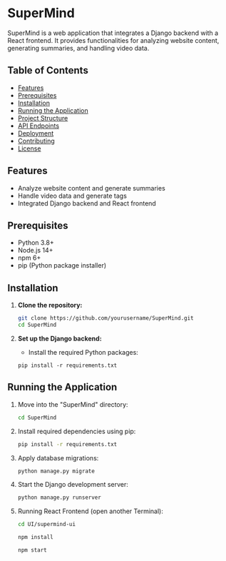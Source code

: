 # SuperMind

SuperMind is a web application that integrates a Django backend with a React frontend. It provides functionalities for analyzing website content, generating summaries, and handling video data.

## Table of Contents

- [Features](#features)
- [Prerequisites](#prerequisites)
- [Installation](#installation)
- [Running the Application](#running-the-application)
- [Project Structure](#project-structure)
- [API Endpoints](#api-endpoints)
- [Deployment](#deployment)
- [Contributing](#contributing)
- [License](#license)

## Features

- Analyze website content and generate summaries
- Handle video data and generate tags
- Integrated Django backend and React frontend

## Prerequisites

- Python 3.8+
- Node.js 14+
- npm 6+
- pip (Python package installer)

## Installation

1. **Clone the repository:**

   ```sh
   git clone https://github.com/yourusername/SuperMind.git
   cd SuperMind
   ```
2. **Set up the Django backend:**
    - Install the required Python packages:
    ```
    pip install -r requirements.txt
    ```

## Running the Application
1. Move into the "SuperMind" directory:
   ```sh
   cd SuperMind
   ```
2. Install required dependencies using pip:
   ```sh
   pip install -r requirements.txt
   ```
3. Apply database migrations:
   ```sh
   python manage.py migrate
   ```
4. Start the Django development server:
   ```sh
   python manage.py runserver
   ```
5. Running React Frontend (open another Terminal):
   ```sh
   cd UI/supermind-ui
   ```

   ```sh
   npm install
   ```
   ```
   npm start
   ```
